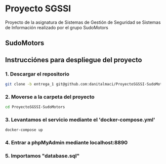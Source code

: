 
# Proyecto SGSSI
Proyecto de la asignatura de Sistemas de Gestión de Seguridad se Sistemas de Información realizado por el grupo SudoMotors	

## SudoMotors



## Instrucciónes para despliegue del proyecto

### 1. Descargar el repositorio

```bash
git clone -b entrega_1 git@github.com:danitalmaci/ProyectoSGSSI-SudoMotors.git
```

### 2. Moverse a la carpeta del proyecto

```bash
cd ProyectoSGSSI-SudoMotors
```

### 3. Levantamos el servicio mediante el 'docker-compose.yml'

```bash
docker-compose up
```

### 4. Entrar a phpMyAdmin mediante localhost:8890

### 5. Importamos "database.sql"


